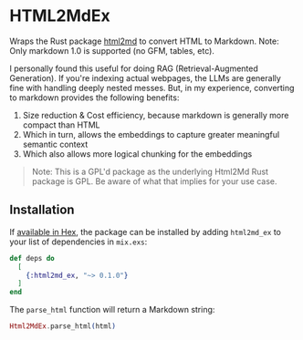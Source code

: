 # HTML2MdEx

Wraps the Rust package [html2md](https://gitlab.com/Kanedias/html2md) to convert HTML to Markdown.
Note: Only markdown 1.0 is supported (no GFM, tables, etc).

I personally found this useful for doing RAG (Retrieval-Augmented Generation). If you're indexing 
actual webpages, the LLMs are generally fine with handling deeply nested messes. But, in my 
experience, converting to markdown provides the following benefits:

1. Size reduction & Cost efficiency, because markdown is generally more compact than HTML
2. Which in turn, allows the embeddings to capture greater meaningful semantic context
3. Which also allows more logical chunking for the embeddings

> Note: This is a GPL'd package as the underlying Html2Md Rust package is GPL. Be aware of what that implies for your use case.

## Installation

If [available in Hex](https://hex.pm/docs/publish), the package can be installed
by adding `html2md_ex` to your list of dependencies in `mix.exs`:

```elixir
def deps do
  [
    {:html2md_ex, "~> 0.1.0"}
  ]
end
```

The `parse_html` function will return a Markdown string:

```elixir
Html2MdEx.parse_html(html)
```
